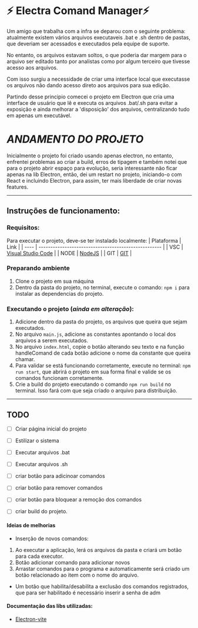 # ⚡ Electra Comand Manager⚡ 

Um amigo que trabalha com a infra se deparou com o seguinte problema: atualmente existem vários arquivos executaveis .bat e .sh dentro de pastas, que deveriam ser acessados e executados pela equipe de suporte.

No entanto, os arquivos estavam soltos, o que poderia dar margem para o arquivo ser editado tanto por analistas como por algum terceiro que tivesse acesso aos arquivos.

Com isso surgiu a necessidade de criar uma interface local que executasse os arquivos não dando acesso direto aos arquivos para sua edição.

Partindo desse principio comecei o projeto em Electron que cria uma interface de usuário que lê e executa os arquivos .bat/.sh para evitar a exposição e ainda melhorar a 'disposição' dos arquivos, centralizando tudo em apenas um executável.

# *ANDAMENTO DO PROJETO*

Inicialmente o projeto foi criado usando apenas electron, no entanto, enfrentei problemas ao criar a build, erros de tipagem e também notei que para o projeto abrir espaço para evolução, seria interessante não ficar apenas na lib Electron, então, dei um restart no projeto, iniciando-o com React e incluindo Electron, para assim, ter mais liberdade de criar novas features.

----
## Instruções de funcionamento:

### Requisitos:

Para executar o projeto, deve-se ter instalado localmente:
| Plataforma | Link |
| ---- | ---------------------------------------------------- |
| VSC  | [Visual Studio Code](https://code.visualstudio.com) |
| NODE | [NodeJS](https://nodejs.org/en) |
| GIT  | [GIT](https://git-scm.com) |

### Preparando ambiente

1. Clone o projeto em sua máquina
2. Dentro da pasta do projeto, no terminal, execute o comando: `npm i` para instalar as dependencias do projeto.

### Executando o projeto (*ainda em alteração*):

1. Adicione dentro da pasta do projeto, os arquivos que queira que sejam executados.
2. No arquivo `main.js`, adicione as constantes apontando o local dos arquivos a serem executados.
3. No arquivo `index.html`, copie o botão alterando seu texto e na função handleComand de cada botão adicione o nome da constante que queira chamar.
4. Para validar se está funcionando corretamente, execute no terminal: `npm run start`, que abrirá o projeto em sua forma final e valide se os comandos funcionam corretamente.
5. Crie a build do projeto executando o comando `npm run build` no terminal. Isso fará com que seja criado o arquivo para distribuição. 
---

## TODO

 - [ ] Criar página inicial do projeto
 - [ ] Estilizar o sistema
 
 - [ ] Executar arquivos .bat
 - [ ] Executar arquivos .sh

 - [ ] criar botão para adicinoar comandos
 - [ ] criar botão para remover comandos
 - [ ] criar botão para bloquear a remoção dos comandos
 
 - [ ] criar build do projeto.
 
 #### Ideias de melhorias

 - Inserção de novos comandos:
  1. Ao executar a aplicação, lerá os arquivos da pasta e criará um botão para cada executor.
  2. Botão adicionar comando para adicionar novos
  3. Arrastar comandos para o programa e automaticamente será criado um botão relacionado ao item com o nome do arquivo.

 - Um botão que habilita/desabilita a exclusão dos comandos registrados, que para ser habilitado é necessário inserir a senha de adm


#### Documentação das libs utilizadas:

 - [Electron-vite](https://electron-vite.org)
